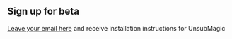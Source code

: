 ## Sign up for beta
[Leave your email here](LINK)
and receive installation instructions for UnsubMagic
